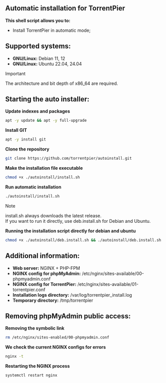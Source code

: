## Automatic installation for TorrentPier
**This shell script allows you to:**
- Install TorrentPier in automatic mode;
## Supported systems:
- **GNU/Linux:** Debian 11, 12
- **GNU/Linux:** Ubuntu 22.04, 24.04
> [!IMPORTANT]
> The architecture and bit depth of x86_64 are required.
## Starting the auto installer:
**Update indexes and packages**
```bash
apt -y update && apt -y full-upgrade
```
**Install GIT**
```bash
apt -y install git
```
**Clone the repository**
```bash
git clone https://github.com/torrentpier/autoinstall.git
```
**Make the installation file executable**
```bash
chmod +x ./autoinstall/install.sh
```
**Run automatic installation**
```bash
./autoinstall/install.sh
```
> [!NOTE]
> install.sh always downloads the latest release.\
> If you want to run it directly, use deb.install.sh for Debian and Ubuntu.

**Running the installation script directly for debian and ubuntu**
```bash
chmod +x ./autoinstall/deb.install.sh && ./autoinstall/deb.install.sh
```
## Additional information:
- **Web server:** NGINX + PHP-FPM
- **NGINX config for phpMyAdmin:** /etc/nginx/sites-available/00-phpmyadmin.conf
- **NGINX config for TorrentPier:** /etc/nginx/sites-available/01-torrentpier.conf
- **Installation logs directory:** /var/log/torrentpier_install.log
- **Temporary directory:** /tmp/torrentpier
## Removing phpMyAdmin public access:
**Removing the symbolic link**
```bash
rm /etc/nginx/sites-enabled/00-phpmyadmin.conf
```
**We check the current NGINX configs for errors**
```bash
nginx -t
```
**Restarting the NGINX process**
```bash
systemctl restart nginx
```
